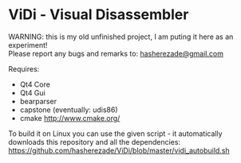 ViDi - Visual Disassembler
==========

WARNING: this is my old unfinished project, I am puting it here as an experiment!<br/>
Please report any bugs and remarks to: hasherezade@gmail.com<br/>

Requires:
+ Qt4 Core<br/>
+ Qt4 Gui<br/>
+ bearparser 
+ capstone (eventually: udis86)
+ cmake http://www.cmake.org/<br/>

To build it on Linux you can use the given script - it automatically downloads this repository and all the dependencies:<br/>
https://github.com/hasherezade/ViDi/blob/master/vidi_autobuild.sh
